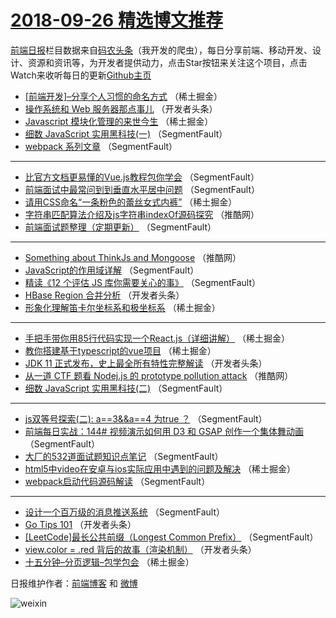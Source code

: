 # [2018-09-26 精选博文推荐](https://toutiao.qdkfweb.cn/date/2018/09/26)

[前端日报](https://qdkfweb.cn/c/news)栏目数据来自[码农头条](https://toutiao.qdkfweb.cn/)（我开发的爬虫），每日分享前端、移动开发、设计、资源和资讯等，为开发者提供动力，点击Star按钮来关注这个项目，点击Watch来收听每日的更新[Github主页](https://github.com/kujian/frontendDaily)
* [[前端开发]&#8211;分享个人习惯的命名方式](https://toutiao.qdkfweb.cn/87431.html) （稀土掘金）
* [操作系统和 Web 服务器那点事儿](https://toutiao.qdkfweb.cn/87380.html) （开发者头条）
* [Javascript 模块化管理的来世今生](https://toutiao.qdkfweb.cn/87355.html) （稀土掘金）
* [细数 JavaScript 实用黑科技(一)](https://toutiao.qdkfweb.cn/87334.html) （SegmentFault）
* [webpack 系列文章](https://toutiao.qdkfweb.cn/87341.html) （SegmentFault）

***
* [比官方文档更易懂的Vue.js教程包你学会](https://toutiao.qdkfweb.cn/87333.html) （SegmentFault）
* [前端面试中最常问到到垂直水平居中问题](https://toutiao.qdkfweb.cn/87445.html) （SegmentFault）
* [请用CSS命名“一条粉色的蕾丝女式内裤”](https://toutiao.qdkfweb.cn/87353.html) （稀土掘金）
* [字符串匹配算法介绍及js字符串indexOf源码探究](https://toutiao.qdkfweb.cn/87416.html) （推酷网）
* [前端面试题整理（定期更新）](https://toutiao.qdkfweb.cn/87331.html) （SegmentFault）

***
* [Something about ThinkJs and Mongoose](https://toutiao.qdkfweb.cn/87418.html) （推酷网）
* [JavaScript的作用域详解](https://toutiao.qdkfweb.cn/87335.html) （SegmentFault）
* [精读《12 个评估 JS 库你需要关心的事》](https://toutiao.qdkfweb.cn/87339.html) （SegmentFault）
* [HBase Region 合并分析](https://toutiao.qdkfweb.cn/87396.html) （开发者头条）
* [形象化理解笛卡尔坐标系和极坐标系](https://toutiao.qdkfweb.cn/87361.html) （稀土掘金）

***
* [手把手带你用85行代码实现一个React.js（详细讲解）](https://toutiao.qdkfweb.cn/87354.html) （稀土掘金）
* [教你搭建基于typescript的vue项目](https://toutiao.qdkfweb.cn/87362.html) （稀土掘金）
* [JDK 11 正式发布，史上最全所有特性完整解读](https://toutiao.qdkfweb.cn/87387.html) （开发者头条）
* [从一道 CTF 题看 Nodej.js 的 prototype pollution attack](https://toutiao.qdkfweb.cn/87417.html) （推酷网）
* [细数 JavaScript 实用黑科技(二)](https://toutiao.qdkfweb.cn/87332.html) （SegmentFault）

***
* [js双等号探索(二): a==3&amp;&amp;a==4 为true ？](https://toutiao.qdkfweb.cn/87442.html) （SegmentFault）
* [前端每日实战：144# 视频演示如何用 D3 和 GSAP 创作一个集体舞动画](https://toutiao.qdkfweb.cn/87446.html) （SegmentFault）
* [大厂的532道面试题知识点笔记](https://toutiao.qdkfweb.cn/87336.html) （SegmentFault）
* [html5中video在安卓与ios实际应用中遇到的问题及解决](https://toutiao.qdkfweb.cn/87359.html) （稀土掘金）
* [webpack启动代码源码解读](https://toutiao.qdkfweb.cn/87435.html) （SegmentFault）

***
* [设计一个百万级的消息推送系统](https://toutiao.qdkfweb.cn/87337.html) （SegmentFault）
* [Go Tips 101](https://toutiao.qdkfweb.cn/87386.html) （开发者头条）
* [[LeetCode]最长公共前缀（Longest Common Prefix）](https://toutiao.qdkfweb.cn/87347.html) （SegmentFault）
* [view.color = .red 背后的故事（渲染机制）](https://toutiao.qdkfweb.cn/87395.html) （开发者头条）
* [十五分钟&#8211;分页逻辑&#8211;包学包会](https://toutiao.qdkfweb.cn/87360.html) （稀土掘金）

日报维护作者：[前端博客](https://qdkfweb.cn/) 和 [微博](https://qdkfweb.cn/go/weibo)

![weixin](https://user-images.githubusercontent.com/3055447/38468989-651132ac-3b80-11e8-8e6b-15122322a9d7.png)